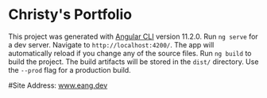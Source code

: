 # Christy's Portfolio
This project was generated with [Angular CLI](https://github.com/angular/angular-cli) version 11.2.0.
Run `ng serve` for a dev server. Navigate to `http://localhost:4200/`. The app will automatically reload if you change any of the source files.
Run `ng build` to build the project. The build artifacts will be stored in the `dist/` directory. Use the `--prod` flag for a production build.

#Site Address:
www.eang.dev
